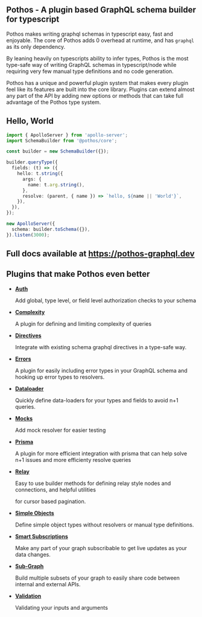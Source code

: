 ## Pothos - A plugin based GraphQL schema builder for typescript

Pothos makes writing graphql schemas in typescript easy, fast and enjoyable. The core of Pothos adds
0 overhead at runtime, and has `graphql` as its only dependency.

By leaning heavily on typescripts ability to infer types, Pothos is the most type-safe way of
writing GraphQL schemas in typescript/node while requiring very few manual type definitions and no
code generation.

Pothos has a unique and powerful plugin system that makes every plugin feel like its features are
built into the core library. Plugins can extend almost any part of the API by adding new options or
methods that can take full advantage of the Pothos type system.

## Hello, World

```typescript
import { ApolloServer } from 'apollo-server';
import SchemaBuilder from '@pothos/core';

const builder = new SchemaBuilder({});

builder.queryType({
  fields: (t) => ({
    hello: t.string({
      args: {
        name: t.arg.string(),
      },
      resolve: (parent, { name }) => `hello, ${name || 'World'}`,
    }),
  }),
});

new ApolloServer({
  schema: builder.toSchema({}),
}).listen(3000);
```

## Full docs available at https://pothos-graphql.dev

## Plugins that make Pothos even better

- [**Auth**](./plugins/scope-auth)

  Add global, type level, or field level authorization checks to your schema

- [**Complexity**](./docs/plugins/complexity)

  A plugin for defining and limiting complexity of queries

- [**Directives**](./plugins/directives)

  Integrate with existing schema graphql directives in a type-safe way.

- [**Errors**](./plugins/errors)

  A plugin for easily including error types in your GraphQL schema and hooking up error types to
  resolvers.

- [**Dataloader**](./plugins/dataloader)

  Quickly define data-loaders for your types and fields to avoid n+1 queries.

- [**Mocks**](./plugins/mocks)

  Add mock resolver for easier testing

- [**Prisma**](./plugins/prisma)

  A plugin for more efficient integration with prisma that can help solve n+1 issues and more
  efficienty resolve queries

- [**Relay**](./plugins/relay)

  Easy to use builder methods for defining relay style nodes and connections, and helpful utilities

  for cursor based pagination.

- [**Simple Objects**](./plugins/simple-objects)

  Define simple object types without resolvers or manual type definitions.

- [**Smart Subscriptions**](./plugins/smart-subscriptions)

  Make any part of your graph subscribable to get live updates as your data changes.

- [**Sub-Graph**](./plugins/sub-graph)

  Build multiple subsets of your graph to easily share code between internal and external APIs.

- [**Validation**](./plugins/validation)

  Validating your inputs and arguments
